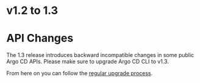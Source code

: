 # v1.2 to 1.3

# API Changes

The 1.3 release introduces backward incompatible changes in some public Argo CD APIs. Please make sure to upgrade
Argo CD CLI to v1.3. 

From here on you can follow the [regular upgrade process](./overview.md).